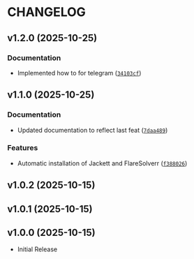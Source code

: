 # CHANGELOG

<!-- version list -->

## v1.2.0 (2025-10-25)

### Documentation

- Implemented how to for telegram
  ([`34103cf`](https://github.com/well-it-wasnt-me/torrent_finder/commit/34103cffea60d5edc88129b728507d511cff0631))


## v1.1.0 (2025-10-25)

### Documentation

- Updated documentation to reflect last feat
  ([`7daa489`](https://github.com/well-it-wasnt-me/torrent_finder/commit/7daa4894704e25405df3a12e362db3f7906b9dcd))

### Features

- Automatic installation of Jackett and FlareSolverr
  ([`f388026`](https://github.com/well-it-wasnt-me/torrent_finder/commit/f388026e10ded663fc35e6f79b30fd8c9352ce52))


## v1.0.2 (2025-10-15)


## v1.0.1 (2025-10-15)


## v1.0.0 (2025-10-15)

- Initial Release
